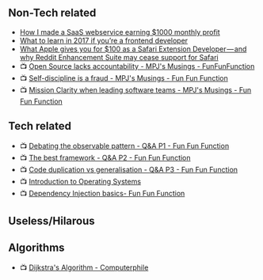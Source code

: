 ## Non-Tech related
- [How I made a SaaS webservice earning $1000 monthly profit](https://hackernoon.com/how-i-made-a-saas-webservice-earning-1000-monthly-profit-6d2b782b95c8)
- [What to learn in 2017 if you’re a frontend developer](https://medium.com/@sapegin/what-to-learn-in-2017-if-youre-a-frontend-developer-b6cfef46effd)
- [What Apple gives you for $100 as a Safari Extension Developer — and why Reddit Enhancement Suite may cease support for Safari](https://medium.com/@honestbleeps/what-apple-gives-you-for-100-as-a-safari-extension-developer-and-why-reddit-enhancement-suite-6e2d829c2e52#.hj117n7z6)
- :tv: [Open Source lacks accountability - MPJ's Musings - FunFunFunction](https://youtu.be/fGqUzrs09vs)
- :tv: [Self-discipline is a fraud - MPJ's Musings - Fun Fun Function](https://youtu.be/kI5FYpwZMXU)
- :tv: [Mission Clarity when leading software teams - MPJ's Musings - Fun Fun Function](https://youtu.be/XQCsOymE2mE)

## Tech related
- :tv: [Debating the observable pattern - Q&A P1 - Fun Fun Function](https://youtu.be/OQqouBWgpDA)
- :tv: [The best framework - Q&A P2 - Fun Fun Function](https://youtu.be/Bua8k_CcnuI)
- :tv: [Code duplication vs generalisation - Q&A P3 - Fun Fun Function](https://youtu.be/H5FdjjEjdZ4)
- :tv: [Introduction to Operating Systems](https://youtu.be/MzVGL44eq9w)
- :tv: [Dependency Injection basics- Fun Fun Function](https://youtu.be/0X1Ns2NRfks)

## Useless/Hilarous

## Algorithms
- :tv: [Dijkstra's Algorithm - Computerphile](https://youtu.be/GazC3A4OQTE)
